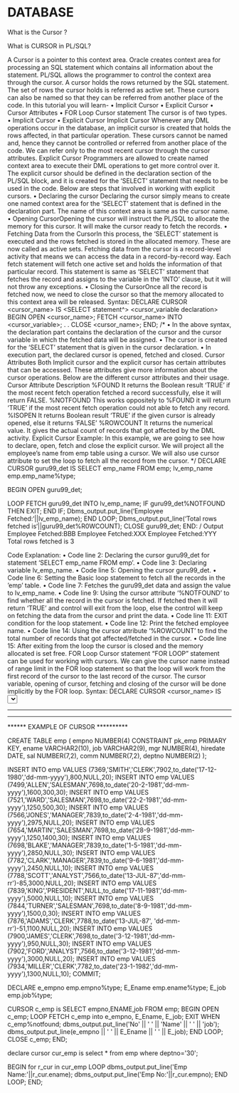 # DATABASE
What is the Cursor ?

What is CURSOR in PL/SQL?

A Cursor is a pointer to this context area. Oracle creates context area for processing an SQL statement which contains all information about the statement.
PL/SQL allows the programmer to control the context area through the cursor. A cursor holds the rows returned by the SQL statement. The set of rows the cursor holds is referred as active set. These cursors can also be named so that they can be referred from another place of the code.
In this tutorial you will learn-
•	Implicit Cursor
•	Explicit Cursor
•	Cursor Attributes
•	FOR Loop Cursor statement
The cursor is of two types.
•	Implicit Cursor
•	Explicit Cursor
Implicit Cursor
Whenever any DML operations occur in the database, an implicit cursor is created that holds the rows affected, in that particular operation. These cursors cannot be named and, hence they cannot be controlled or referred from another place of the code. We can refer only to the most recent cursor through the cursor attributes.
Explicit Cursor
Programmers are allowed to create named context area to execute their DML operations to get more control over it. The explicit cursor should be defined in the declaration section of the PL/SQL block, and it is created for the ‘SELECT’ statement that needs to be used in the code.
Below are steps that involved in working with explicit cursors.
•	Declaring the cursor Declaring the cursor simply means to create one named context area for the ‘SELECT’ statement that is defined in the declaration part. The name of this context area is same as the cursor name.
•	Opening CursorOpening the cursor will instruct the PL/SQL to allocate the memory for this cursor. It will make the cursor ready to fetch the records.
•	Fetching Data from the CursorIn this process, the ‘SELECT’ statement is executed and the rows fetched is stored in the allocated memory. These are now called as active sets. Fetching data from the cursor is a record-level activity that means we can access the data in a record-by-record way. Each fetch statement will fetch one active set and holds the information of that particular record. This statement is same as ‘SELECT’ statement that fetches the record and assigns to the variable in the ‘INTO’ clause, but it will not throw any exceptions.
•	Closing the CursorOnce all the record is fetched now, we need to close the cursor so that the memory allocated to this context area will be released.
Syntax:
DECLARE
CURSOR <cursor_name> IS <SELECT statement^>
<cursor_variable declaration>
BEGIN
OPEN <cursor_name>;
FETCH <cursor_name> INTO <cursor_variable>;
.
.
CLOSE <cursor_name>;
END;
/*
•	In the above syntax, the declaration part contains the declaration of the cursor and the cursor variable in which the fetched data will be assigned.
•	The cursor is created for the ‘SELECT’ statement that is given in the cursor declaration.
•	In execution part, the declared cursor is opened, fetched and closed.
Cursor Attributes
Both Implicit cursor and the explicit cursor has certain attributes that can be accessed. These attributes give more information about the cursor operations. Below are the different cursor attributes and their usage.
Cursor Attribute	Description
%FOUND	It returns the Boolean result ‘TRUE’ if the most recent fetch operation fetched a record successfully, else it will return FALSE.
%NOTFOUND	This works oppositely to %FOUND it will return ‘TRUE’ if the most recent fetch operation could not able to fetch any record.
%ISOPEN	It returns Boolean result ‘TRUE’ if the given cursor is already opened, else it returns ‘FALSE’
%ROWCOUNT	It returns the numerical value. It gives the actual count of records that got affected by the DML activity.
Explicit Cursor Example:
In this example, we are going to see how to declare, open, fetch and close the explicit cursor.
We will project all the employee’s name from emp table using a cursor. We will also use cursor attribute to set the loop to fetch all the record from the cursor.
*/ 
DECLARE
CURSOR guru99_det IS SELECT emp_name FROM emp;
lv_emp_name emp.emp_name%type;

BEGIN
OPEN guru99_det;

LOOP
FETCH guru99_det INTO lv_emp_name;
IF guru99_det%NOTFOUND
THEN
EXIT;
END IF;
Dbms_output.put_line(‘Employee Fetched:‘||lv_emp_name);
END LOOP;
Dbms_output.put_line(‘Total rows fetched is‘||guru99_det%R0WCOUNT);
CLOSE guru99_det;
END:
/
Output
Employee Fetched:BBB
Employee Fetched:XXX
Employee Fetched:YYY 
Total rows fetched is 3




Code Explanation:
•	Code line 2: Declaring the cursor guru99_det for statement ‘SELECT emp_name FROM emp’.
•	Code line 3: Declaring variable lv_emp_name.
•	Code line 5: Opening the cursor guru99_det.
•	Code line 6: Setting the Basic loop statement to fetch all the records in the ’emp’ table.
•	Code line 7: Fetches the guru99_det data and assign the value to lv_emp_name.
•	Code line 9: Using the cursor attribute ‘%NOTFOUND’ to find whether all the record in the cursor is fetched. If fetched then it will return ‘TRUE’ and control will exit from the loop, else the control will keep on fetching the data from the cursor and print the data.
•	Code line 11: EXIT condition for the loop statement.
•	Code line 12: Print the fetched employee name.
•	Code line 14: Using the cursor attribute ‘%ROWCOUNT’ to find the total number of records that got affected/fetched in the cursor.
•	Code line 15: After exiting from the loop the cursor is closed and the memory allocated is set free.
FOR Loop Cursor statement
“FOR LOOP” statement can be used for working with cursors. We can give the cursor name instead of range limit in the FOR loop statement so that the loop will work from the first record of the cursor to the last record of the cursor. The cursor variable, opening of cursor, fetching and closing of the cursor will be done implicitly by the FOR loop.
Syntax:
DECLARE
CURSOR <cursor_name> IS <SELECT statement>;
BEGIN
  FOR I IN <cursor_name>
  LOOP
  .
  .
  END LOOP;
END;
•	In the above syntax, the declaration part contains the declaration of the cursor.
•	The cursor is created for the ‘SELECT’ statement that is given in the cursor declaration.
•	In execution part, the declared cursor is setup in the FOR loop and the loop variable ‘I’ will behave as cursor variable in this case.
Oracle Cursor for Loop Example:
In this example, we will project all the employee name from emp table using a cursor-FOR loop.
DECLARE
CURSOR guru99_det IS SELECT emp_name FROM emp; 
BEGIN
FOR lv_emp_name IN guru99_det
LOOP
Dbms_output.put_line(‘Employee Fetched:‘||lv_emp_name.emp_name);
END LOOP;
END;
/
Output
Employee Fetched:BBB 
Employee Fetched:XXX
Employee Fetched:YYY
______________________________________________________________________________________________________________________________________________________________________________
  ___________________________________________________________________________________________________________________________________________________________________________
****** EXAMPLE OF CURSOR **********
<!-- CREATED DATABASE  -->

  
CREATE TABLE emp (
  empno    NUMBER(4) CONSTRAINT pk_emp PRIMARY KEY,
  ename    VARCHAR2(10),
  job      VARCHAR2(9),
  mgr      NUMBER(4),
  hiredate DATE,
  sal      NUMBER(7,2),
  comm     NUMBER(7,2),
  deptno   NUMBER(2)
);

<!-- INSERTED VALUES -->
  
INSERT INTO emp VALUES (7369,'SMITH','CLERK',7902,to_date('17-12-1980','dd-mm-yyyy'),800,NULL,20);
INSERT INTO emp VALUES (7499,'ALLEN','SALESMAN',7698,to_date('20-2-1981','dd-mm-yyyy'),1600,300,30);
INSERT INTO emp VALUES (7521,'WARD','SALESMAN',7698,to_date('22-2-1981','dd-mm-yyyy'),1250,500,30);
INSERT INTO emp VALUES (7566,'JONES','MANAGER',7839,to_date('2-4-1981','dd-mm-yyyy'),2975,NULL,20);
INSERT INTO emp VALUES (7654,'MARTIN','SALESMAN',7698,to_date('28-9-1981','dd-mm-yyyy'),1250,1400,30);
INSERT INTO emp VALUES (7698,'BLAKE','MANAGER',7839,to_date('1-5-1981','dd-mm-yyyy'),2850,NULL,30);
INSERT INTO emp VALUES (7782,'CLARK','MANAGER',7839,to_date('9-6-1981','dd-mm-yyyy'),2450,NULL,10);
INSERT INTO emp VALUES (7788,'SCOTT','ANALYST',7566,to_date('13-JUL-87','dd-mm-rr')-85,3000,NULL,20);
INSERT INTO emp VALUES (7839,'KING','PRESIDENT',NULL,to_date('17-11-1981','dd-mm-yyyy'),5000,NULL,10);
INSERT INTO emp VALUES (7844,'TURNER','SALESMAN',7698,to_date('8-9-1981','dd-mm-yyyy'),1500,0,30);
INSERT INTO emp VALUES (7876,'ADAMS','CLERK',7788,to_date('13-JUL-87', 'dd-mm-rr')-51,1100,NULL,20);
INSERT INTO emp VALUES (7900,'JAMES','CLERK',7698,to_date('3-12-1981','dd-mm-yyyy'),950,NULL,30);
INSERT INTO emp VALUES (7902,'FORD','ANALYST',7566,to_date('3-12-1981','dd-mm-yyyy'),3000,NULL,20);
INSERT INTO emp VALUES (7934,'MILLER','CLERK',7782,to_date('23-1-1982','dd-mm-yyyy'),1300,NULL,10);
COMMIT;

<!--  Explicit cursor method -->

DECLARE 
   e_empno emp.empno%type; 
   E_Ename emp.ename%type; 
   E_job emp.job%type; 

   CURSOR c_emp is 
      SELECT empno,ENAME,job
      FROM emp; 
BEGIN 
   OPEN c_emp; 
   LOOP 
   FETCH c_emp into e_empno, E_Ename, E_job; 
      EXIT WHEN c_emp%notfound;
      dbms_output.put_line('No' || '    ' || 'Name' || ' ' || 'job');
      dbms_output.put_line(e_empno || ' ' || E_Ename || ' ' || E_job); 
   END LOOP; 
   CLOSE c_emp; 
END; 



<!-- for_loop cursors method -->

declare 
cursor cur_emp
is select * from emp
where deptno='30';

BEGIN
for r_cur in cur_emp
LOOP
dbms_output.put_line('Emp Name:'||r_cur.ename);
dbms_output.put_line('Emp No:'||r_cur.empno);
END LOOP;
END;

